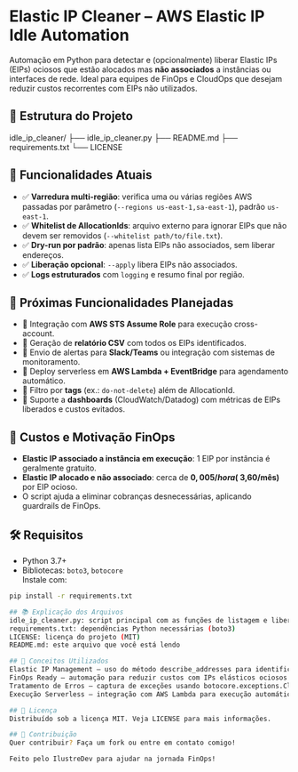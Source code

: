 # Elastic IP Cleaner – AWS Elastic IP Idle Automation

Automação em Python para detectar e (opcionalmente) liberar Elastic IPs (EIPs) ociosos que estão alocados mas **não associados** a instâncias ou interfaces de rede. Ideal para equipes de FinOps e CloudOps que desejam reduzir custos recorrentes com EIPs não utilizados.

## 📁 Estrutura do Projeto
idle_ip_cleaner/
├── idle_ip_cleaner.py
├── README.md
├── requirements.txt
└── LICENSE

## 🚀 Funcionalidades Atuais
- ✅ **Varredura multi-região**: verifica uma ou várias regiões AWS passadas por parâmetro (`--regions us-east-1,sa-east-1`), padrão `us-east-1`.  
- ✅ **Whitelist de AllocationIds**: arquivo externo para ignorar EIPs que não devem ser removidos (`--whitelist path/to/file.txt`).  
- ✅ **Dry-run por padrão**: apenas lista EIPs não associados, sem liberar endereços.  
- ✅ **Liberação opcional**: `--apply` libera EIPs não associados.  
- ✅ **Logs estruturados** com `logging` e resumo final por região.  

## 🔮 Próximas Funcionalidades Planejadas
- 🚧 Integração com **AWS STS Assume Role** para execução cross-account.  
- 🚧 Geração de **relatório CSV** com todos os EIPs identificados.  
- 🚧 Envio de alertas para **Slack/Teams** ou integração com sistemas de monitoramento.  
- 🚧 Deploy serverless em **AWS Lambda + EventBridge** para agendamento automático.  
- 🚧 Filtro por **tags** (ex.: `do-not-delete`) além de AllocationId.  
- 🚧 Suporte a **dashboards** (CloudWatch/Datadog) com métricas de EIPs liberados e custos evitados.

## 💸 Custos e Motivação FinOps
- **Elastic IP associado a instância em execução**: 1 EIP por instância é geralmente gratuito.  
- **Elastic IP alocado e não associado**: cerca de **$0,005/hora (~$3,60/mês)** por EIP ocioso.  
- O script ajuda a eliminar cobranças desnecessárias, aplicando guardrails de FinOps.

## 🛠️ Requisitos
- Python 3.7+  
- Bibliotecas: `boto3`, `botocore`  
Instale com:  
```bash
pip install -r requirements.txt

## 📚 Explicação dos Arquivos
idle_ip_cleaner.py: script principal com as funções de listagem e liberação dos Elastic IPs ociosos  
requirements.txt: dependências Python necessárias (boto3)  
LICENSE: licença do projeto (MIT)  
README.md: este arquivo que você está lendo

## 🧠 Conceitos Utilizados
Elastic IP Management – uso do método describe_addresses para identificar IPs e release_address para liberar recursos  
FinOps Ready – automação para reduzir custos com IPs elásticos ociosos  
Tratamento de Erros – captura de exceções usando botocore.exceptions.ClientError  
Execução Serverless – integração com AWS Lambda para execução automática e escalável

## 📝 Licença
Distribuído sob a licença MIT. Veja LICENSE para mais informações.

## 🤝 Contribuição
Quer contribuir? Faça um fork ou entre em contato comigo!

Feito pelo IlustreDev para ajudar na jornada FinOps!